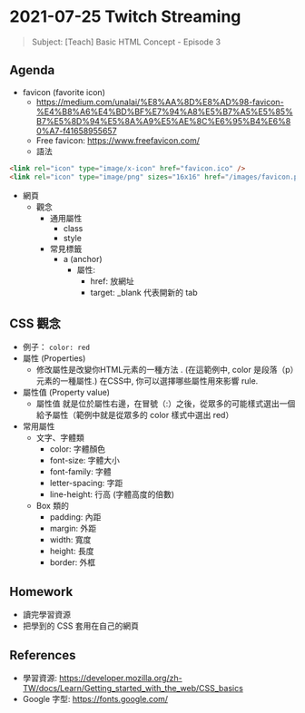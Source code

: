 # 2021-07-25 Twitch Streaming


> Subject: [Teach] Basic HTML Concept - Episode 3

<!--
const div = document.querySelector('.sc-AxjAm .iltvOi');
div.innerText = 'https://hackmd.io/@koshuang/twitch-streaming';
div.style.fontSize='18px';
-->

## Agenda

- favicon (favorite icon)
  - https://medium.com/unalai/%E8%AA%8D%E8%AD%98-favicon-%E4%B8%A6%E4%BD%BF%E7%94%A8%E5%B7%A5%E5%85%B7%E5%8D%94%E5%8A%A9%E5%AE%8C%E6%95%B4%E6%80%A7-f41658955657
  - Free favicon: https://www.freefavicon.com/
  - 語法
```html
<link rel="icon" type="image/x-icon" href="favicon.ico" />
<link rel="icon" type="image/png" sizes="16x16" href="/images/favicon.png">
```

- 網頁
  - 觀念
    - 通用屬性
      - class
      - style
    - 常見標籤
      - a (anchor)
        - 屬性:
          - href: 放網址
          - target: _blank 代表開新的 tab

## CSS 觀念

- 例子： `color: red`
- 屬性 (Properties)
  - 修改屬性是改變你HTML元素的一種方法 . (在這範例中, color 是段落（p）元素的一種屬性.) 在CSS中, 你可以選擇哪些屬性用來影響 rule.
- 屬性值 (Property value)
  - 屬性值 就是位於屬性右邊，在冒號（:）之後，從眾多的可能樣式選出一個給予屬性（範例中就是從眾多的 color 樣式中選出 red）
- 常用屬性
  - 文字、字體類
    - color: 字體顏色
    - font-size: 字體大小
    - font-family: 字體
    - letter-spacing: 字距
    - line-height: 行高 (字體高度的倍數)
  - Box 類的
    - padding: 內距
    - margin: 外距
    - width: 寬度
    - height: 長度
    - border: 外框

## Homework
- 讀完學習資源
- 把學到的 CSS 套用在自己的網頁

## References

- 學習資源: https://developer.mozilla.org/zh-TW/docs/Learn/Getting_started_with_the_web/CSS_basics
- Google 字型: https://fonts.google.com/
